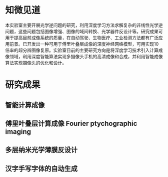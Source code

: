 # 知微见道

本实验室主要开展光学逆问题的研究，利用深度学习方法求解复杂的非线性光学逆问题，这些问题包括图像增强、图像的域间转换、光学器件反设计等。研究成果可用于提高目前成像系统的质量，在自动驾驶、生物医疗、工业检测方法都有广泛应用前景。已开发出一种可用于傅里叶叠层成像的深度神经网络模型，可用实现10倍率的超分辨图像复原。实验室目前的主要研究方向是将深度学习技术引入计算成像领域，利用深度智能算法实现多摄像头手机的高清成像和合成，并利用智能成像算法实现摄像头的优化和设计。


# 研究成果

## 智能计算成像

## 傅里叶叠层计算成像 Fourier ptychographic imaging

## 多层纳米光学薄膜反设计

## 汉字手写字体的自动生成

